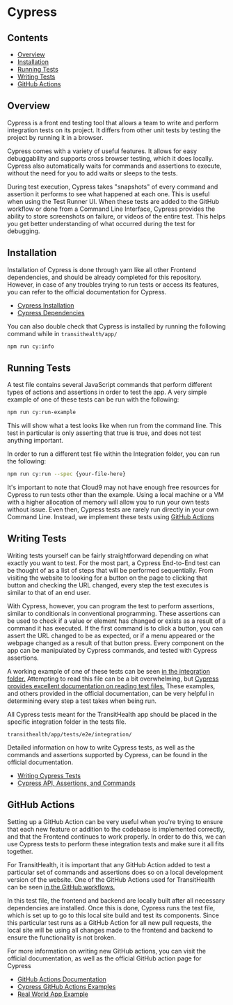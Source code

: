 # Cypress

## Contents

- [Overview](#overview)
- [Installation](#installation)
- [Running Tests](#running-tests)
- [Writing Tests](#writing-tests)
- [GitHub Actions](#github-actions)

## Overview

Cypress is a front end testing tool that allows a team to write and perform integration tests on its project. It differs from other unit tests by testing the project by running it in a browser.

Cypress comes with a variety of useful features. It allows for easy debuggability and supports cross browser testing, which it does locally. Cypress also automatically waits for commands and assertions to execute, without the need for you to add waits or sleeps to the tests.

During test execution, Cypress takes "snapshots" of every command and assertion it performs to see what happened at each one. This is useful when using the Test Runner UI. When these tests are added to the GitHub workflow or done from a Command Line Interface, Cypress provides the ability to store screenshots on failure, or videos of the entire test. This helps you get better understanding of what occurred during the test for debugging.

## Installation

Installation of Cypress is done through yarn like all other Frontend dependencies, and should be already completed for this repository. However, in case of any troubles trying to run tests or access its features, you can refer to the official documentation for Cypress.

- [Cypress Installation](https://docs.cypress.io/guides/getting-started/installing-cypress)
- [Cypress Dependencies](https://docs.cypress.io/guides/continuous-integration/introduction#Dependencies)

You can also double check that Cypress is installed by running the following command while in `transithealth/app/`

```bash
npm run cy:info
```

## Running Tests

A test file contains several JavaScript commands that perform different types of actions and assertions in order to test the app. A very simple example of one of these tests can be run with the following:

```bash
npm run cy:run-example
```

This will show what a test looks like when run from the command line. This test in particular is only asserting that true is true, and does not test anything important.

In order to run a different test file within the Integration folder, you can run the following:

```bash
npm run cy:run --spec {your-file-here}
```

It's important to note that Cloud9 may not have enough free resources for Cypress to run tests other than the example. Using a local machine or a VM with a higher allocation of memory will allow you to run your own tests without issue. Even then, Cypress tests are rarely run directly in your own Command Line. Instead, we implement these tests using [GitHub Actions](#github-actions)

## Writing Tests

Writing tests yourself can be fairly straightforward depending on what exactly you want to test. For the most part, a Cypress End-to-End test can be thought of as a list of steps that will be performed sequentially. From visiting the website to looking for a button on the page to clicking that button and checking the URL changed, every step the test executes is similar to that of an end user. 

With Cypress, however, you can program the test to perform assertions, similar to conditionals in conventional programming. These assertions can be used to check if a value or element has changed or exists as a result of a command it has executed. If the first command is to click a button, you can assert the URL changed to be as expected, or if a menu appeared or the webpage changed as a result of that button press. Every component on the app can be manipulated by Cypress commands, and tested with Cypress assertions. 

A working example of one of these tests can be seen [in the integration folder.](../../app/tests/e2e/integration/timeline_test.js)
Attempting to read this file can be a bit overwhelming, but [Cypress provides excellent documentation on reading test files.](https://docs.cypress.io/guides/core-concepts/introduction-to-cypress)
These examples, and others provided in the official documentation, can be very helpful in determining every step a test takes when being run.

All Cypress tests meant for the TransitHealth app should be placed in the specific integration folder in the tests file.

`transithealth/app/tests/e2e/integration/`

Detailed information on how to write Cypress tests, as well as the commands and assertions supported by Cypress, can be found in the official documentation.

- [Writing Cypress Tests](https://docs.cypress.io/guides/getting-started/writing-your-first-test#Write-your-first-test)
- [Cypress API, Assertions, and Commands](https://docs.cypress.io/api/table-of-contents)


## GitHub Actions

Setting up a GitHub Action can be very useful when you're trying to ensure that each new feature or addition to the codebase is implemented correctly, and that the Frontend continues to work properly. In order to do this, we can use Cypress tests to perform these integration tests and make sure it all fits together.

For TransitHealth, it is important that any GitHub Action added to test a particular set of commands and assertions does so on a local development version of the website. One of the GitHub Actions used for TransitHealth can be seen [in the GitHub workflows.](../../.github/workflows/cypress.yaml)

In this test file, the frontend and backend are locally built after all necessary dependencies are installed. Once this is done, Cypress runs the test file, which is set up to go to this local site build and test its components. Since this particular test runs as a GitHub Action for all new pull requests, the local site will be using all changes made to the frontend and backend to ensure the functionality is not broken.

For more information on writing new GitHub actions, you can visit the official documentation, as well as the official GitHub action page for Cypress

- [GitHub Actions Documentation](https://docs.cypress.io/guides/continuous-integration/github-actions)
- [Cypress GitHub Actions Examples](https://github.com/cypress-io/github-action#basic)
- [Real World App Example](https://github.com/cypress-io/cypress-realworld-app/blob/develop/.github/workflows/main.yml)